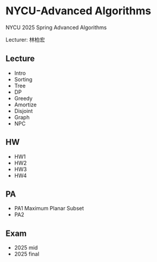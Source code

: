 # NYCU-Advanced Algorithms

NYCU 2025 Spring Advanced Algorithms

Lecturer: 林柏宏

## Lecture
* Intro
* Sorting
* Tree
* DP
* Greedy
* Amortize
* Disjoint
* Graph
* NPC

## HW
* HW1
* HW2
* HW3
* HW4

## PA
* PA1 Maximum Planar Subset
* PA2

## Exam
* 2025 mid
* 2025 final
